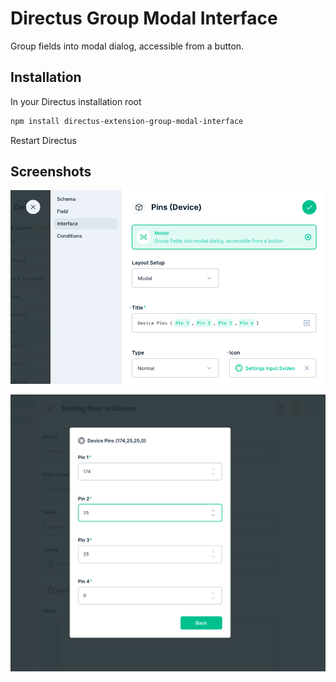 # Directus Group Modal Interface

Group fields into modal dialog, accessible from a button.

## Installation

In your Directus installation root

```bash
npm install directus-extension-group-modal-interface
```

Restart Directus

## Screenshots

![Interface Settings](https://raw.githubusercontent.com/dimitrov-adrian/directus-extension-group-modal-interface/main/screenshot-0.png)

![In Action](https://raw.githubusercontent.com/dimitrov-adrian/directus-extension-group-modal-interface/main/screenshot-1.png)
